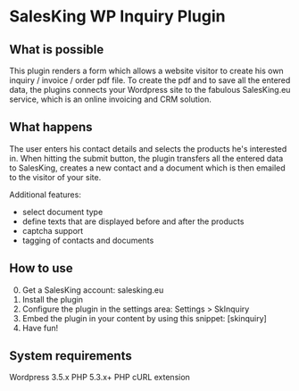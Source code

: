 # SalesKing WP Inquiry Plugin
## What is possible
This plugin renders a form which allows a website visitor to create his own inquiry / invoice / order pdf file. To create the pdf and to save all the entered data, the plugins connects your Wordpress site to the fabulous SalesKing.eu service, which is an online invoicing and CRM solution.

## What happens
The user enters his contact details and selects the products he's interested in. When hitting the submit button, the plugin transfers all the entered data to SalesKing, creates a new contact and a document which is then emailed to the visitor of your site.

Additional features:
* select document type
* define texts that are displayed before and after the products
* captcha support
* tagging of contacts and documents

## How to use
0. Get a SalesKing account: salesking.eu
1. Install the plugin
2. Configure the plugin in the settings area: Settings > SkInquiry
3. Embed the plugin in your content by using this snippet: [skinquiry]
4. Have fun!

## System requirements
Wordpress 3.5.x
PHP 5.3.x+
PHP cURL extension